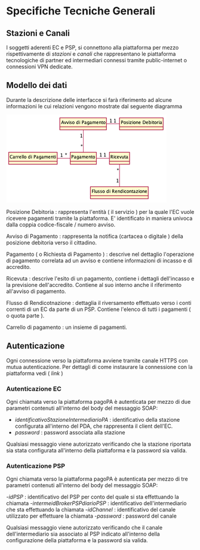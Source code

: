 Specifiche Tecniche Generali
====================================

## Stazioni e Canali

I soggetti aderenti EC e PSP, si connettono alla piattaforma per mezzo rispettivamente di *stazioni* e *canali* che rappresentano le piattaforma tecnologiche di partner ed intermediari connessi tramite public-internet o connessioni VPN dedicate.

## Modello dei dati 

Durante la descrizione delle interfacce si farà riferimento ad alcune informazioni le cui relazioni vengono mostrate dal seguente diagramma

![modello dei dati](../diagrams/cd_modello_dei_dati.png)

Posizione Debitoria : rappresenta l'entità ( il servizio ) per la quale l'EC vuole ricevere pagamenti tramite la piattaforma. E' identificato in maniera univoca dalla coppia codice-fiscale / numero avviso.

Avviso di Pagamento : rappresenta la notifica (cartacea o digitale ) della posizione debitoria verso il cittadino.

Pagamento ( o Richiesta di Pagamento ) : descrive nel dettaglio l'operazione di pagamento correlata ad un avviso e contiene informazioni di incasso e di accredito.

Ricevuta : descrive l'esito di un pagamento, contiene i dettagli dell'incasso e la previsione dell'accredito. Contiene al suo interno anche il riferimento all'avviso di pagamento.

Flusso di Rendicotnazione : dettaglia il riversamento effettuato verso i conti correnti di un EC da parte di un PSP. Contiene l'elenco di tutti i pagamenti ( o quota parte ).

Carrello di pagamento : un insieme di pagamenti.

## Autenticazione 

Ogni connessione verso la piattaforma avviene tramite canale HTTPS con mutua autenticazione.
Per dettagli di come instaurare la connessione con la piattaforma vedi ( _link_ )

### Autenticazione EC 

Ogni chiamata verso la piattaforma pagoPA è autenticata per mezzo di due parametri contenuti all'interno del body del messaggio SOAP:

- *identificativoStazioneIntermediarioPA* : identificativo della stazione configurata all'interno del PDA, che rappresenta il client dell'EC.
- *password* : password associata alla stazione

Qualsiasi messaggio viene autorizzato verificando che la stazione riportata sia stata configurata all'interno della piattaforma e la password sia valida.

### Autenticazione PSP

Ogni chiamata verso la piattaforma pagoPA è autenticata per mezzo di tre parametri contenuti all'interno del body del messaggio SOAP:

-*idPSP* :  identificativo del PSP per conto del quale si sta effettuando la chiamata
-*intermeidBrokerPSPdiarioPSP* :  identificativo dell'intermediario che sta effettuando la chiamata
-*idChannel* : identificativo del canale utilizzato per effettuare la chiamata
-*password* : password del canale

Qualsiasi messaggio viene autorizzato verificando che il canale dell'intermediario sia associato al PSP indicato all'interno della configurazione della piattaforma e la password sia valida.
